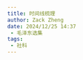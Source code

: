 ```yaml
---
title: 时间线梳理
author: Zack Zheng
date: 2024/12/25 14:37
 - 毛泽东选集
tags:
 - 社科
---
```



<simple-img src="https://gitee.com/zackzhengxy/picGallery/raw/main/imgs/毛选时间轴.png"></simple-img>

